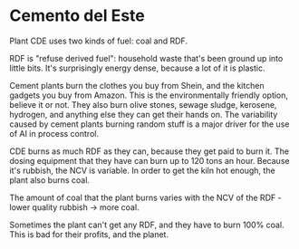 # Cemento del Este

Plant CDE uses two kinds of fuel: coal and RDF.

RDF is "refuse derived fuel": household waste that's been ground up into little bits. It's surprisingly energy dense, because a lot of it is plastic.

Cement plants burn the clothes you buy from Shein, and the kitchen gadgets you buy from Amazon. This is the environmentally friendly option, believe it or not. They also burn olive stones,
sewage sludge, kerosene, hydrogen, and anything else they can get their hands on.
The variability caused by cement plants burning random stuff is a major driver for the use
of AI in process control.

CDE burns as much RDF as they can, because they get paid to burn it. The dosing equipment that they have can burn up to 120 tons an hour. Because it's rubbish, the NCV is variable. In order to get the kiln hot enough, the plant also burns coal.

The amount of coal that the plant burns varies with the NCV of the RDF - lower quality rubbish -> more coal.

Sometimes the plant can't get any RDF, and they have to burn 100% coal. This is bad for their profits, and the planet.
